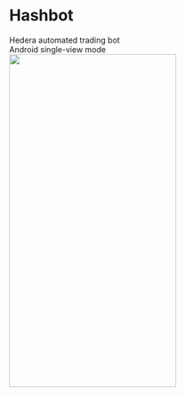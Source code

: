 # Hashbot
Hedera automated trading bot
<br> Android single-view mode</br> 
 <image src="https://scontent-ord5-1.xx.fbcdn.net/v/t1.15752-9/352610206_540693821414563_6645854979035676246_n.png?_nc_cat=109&ccb=1-7&_nc_sid=ae9488&_nc_ohc=QF_7KKapgOYAX-xpig4&_nc_oc=AQmEcW_IEDhsKP6aN2AZepJppagiJPHH-Ot3wt1yj7wfqCvgvUif1xtwHXWxGWWo-Gh1QtL7giCUGFepaM9iEr7_&_nc_ht=scontent-ord5-1.xx&oh=03_AdSFNIh_F-y7jMmUviNxX8oTnWSPVIF2Jcfgh9ALLQFBIg&oe=64A878F5" width="300" height="600" >
